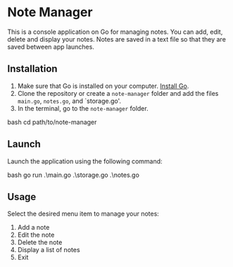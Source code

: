 # Note Manager

This is a console application on Go for managing notes. You can add, edit, delete and display your notes. Notes are saved in a text file so that they are saved between app launches.

## Installation

1. Make sure that Go is installed on your computer. [Install Go](https://golang.org/doc/install ).
2. Clone the repository or create a `note-manager` folder and add the files `main.go`, `notes.go`, and `storage.go'.
3. In the terminal, go to the `note-manager` folder.

bash
cd path/to/note-manager

## Launch

Launch the application using the following command:

bash
go run .\main.go .\storage.go .\notes.go

## Usage

Select the desired menu item to manage your notes:

1. Add a note
2. Edit the note
3. Delete the note
4. Display a list of notes
5. Exit